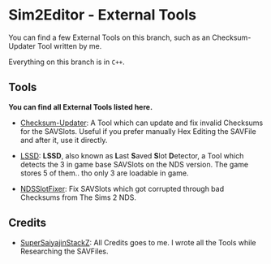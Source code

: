 # Sim2Editor - External Tools
You can find a few External Tools on this branch, such as an Checksum-Updater Tool written by me.

Everything on this branch is in `C++`.

## Tools

**You can find all External Tools listed here.**

- [Checksum-Updater](https://github.com/SuperSaiyajinStackZ/Sim2Editor/tree/External-Tools/Checksum-Updater): A Tool which can update and fix invalid Checksums for the SAVSlots. Useful if you prefer manually Hex Editing the SAVFile and after it, use it directly.

- [LSSD](https://github.com/SuperSaiyajinStackZ/Sim2Editor/tree/External-Tools/LSSD): **LSSD**, also known as **L**ast **S**aved **S**lot **D**etector, a Tool which detects the 3 in game base SAVSlots on the NDS version. The game stores 5 of them.. tho only 3 are loadable in game.

- [NDSSlotFixer](https://github.com/SuperSaiyajinStackZ/Sim2Editor/tree/External-Tools/NDSSlotFixer): Fix SAVSlots which got corrupted through bad Checksums from The Sims 2 NDS.


## Credits
- [SuperSaiyajinStackZ](https://github.com/SuperSaiyajinStackZ): All Credits goes to me. I wrote all the Tools while Researching the SAVFiles.